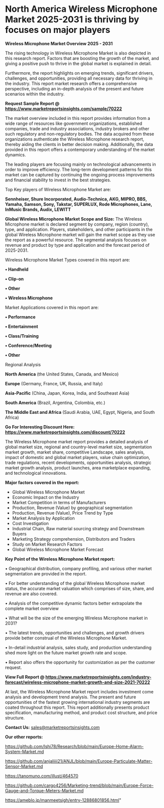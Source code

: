 # North America Wireless Microphone Market 2025-2031 is thriving by focuses on major players

<Strong> Wireless Microphone Market Overview 2025 - 2031</strong>

The rising technology in Wireless Microphone Market is also depicted in this research report. Factors that are boosting the growth of the market, and giving a positive push to thrive in the global market is explained in detail.

Furthermore, the report highlights on emerging trends, significant drivers, challenges, and opportunities, providing all necessary data for thriving in the industry. This report market research offers a comprehensive perspective, including an in-depth analysis of the present and future scenarios within the industry.

<strong>Request Sample Report @ <a href=https://www.marketreportsinsights.com/sample/70222>https://www.marketreportsinsights.com/sample/70222</a></strong>

The market overview included in this report provides information from a wide range of resources like government organizations, established companies, trade and industry associations, industry brokers and other such regulatory and non-regulatory bodies. The data acquired from these organizations authenticate the Wireless Microphone research report, thereby aiding the clients in better decision making. Additionally, the data provided in this report offers a contemporary understanding of the market dynamics.

The leading players are focusing mainly on technological advancements in order to improve efficiency. The long-term development patterns for this market can be captured by continuing the ongoing process improvements and financial stability to invest in the best strategies.

Top Key players of Wireless Microphone Market are:

<strong>Sennheiser, Shure Incorporated, Audio-Technica, AKG, MIPRO, BBS, Yamaha, Samson, Sony, Takstar, SUPERLUX, Rode Microphones, Lane, InMusic Brands, Audix, LEWITT</strong>

<strong><b>Global Wireless Microphone Market Scope and Size:</b></strong>
The Wireless Microphone market is declared segment by company, region (country), type, and application. Players, stakeholders, and other participants in the global Wireless Microphone market will gain the market scope as they use the report as a powerful resource. The segmental analysis focuses on revenue and product by type and application and the forecast period of 2025-2031.

Wireless Microphone Market Types covered in this report are:

<strong>• Handheld

• Clip-on

• Other

• Wireless Microphone</strong>

Market Applications covered in this report are:

<strong>• Performance

• Entertainment

• Class/Training

• Conference/Meeting

• Other</strong> 

Regional Analysis

<strong>North America</strong> (the United States, Canada, and Mexico)

<strong>Europe</strong> (Germany, France, UK, Russia, and Italy)

<strong>Asia-Pacific</strong> (China, Japan, Korea, India, and Southeast Asia)

<strong>South America</strong> (Brazil, Argentina, Colombia, etc.)

<strong>The Middle East and Africa</strong> (Saudi Arabia, UAE, Egypt, Nigeria, and South Africa)

<strong>Go For Interesting Discount Here: <a href=https://www.marketreportsinsights.com/discount/70222>https://www.marketreportsinsights.com/discount/70222</a></strong>

The Wireless Microphone market report provides a detailed analysis of global market size, regional and country-level market size, segmentation market growth, market share, competitive Landscape, sales analysis, impact of domestic and global market players, value chain optimization, trade regulations, recent developments, opportunities analysis, strategic market growth analysis, product launches, area marketplace expanding, and technological innovations.

<strong><b>Major factors covered in the report:</b></strong>
<ul>
  <li>Global Wireless Microphone Market </li>
  <li>Economic Impact on the Industry</li>
  <li>Market Competition in terms of Manufacturers</li>
  <li>Production, Revenue (Value) by geographical segmentation</li>
  <li>Production, Revenue (Value), Price Trend by Type</li>
  <li>Market Analysis by Application</li>
  <li>Cost Investigation</li>
  <li>Industrial Chain, Raw material sourcing strategy and Downstream Buyers</li>
  <li>Marketing Strategy comprehension, Distributors and Traders</li>
  <li>Study on Market Research Factors</li>
  <li>Global Wireless Microphone Market Forecast</li>
</ul>

<strong><b>Key Point of the Wireless Microphone Market report:</b></strong>

• Geographical distribution, company profiling, and various other market segmentation are provided in the report.

• For better understanding of the global Wireless Microphone market status, the accurate market valuation which comprises of size, share, and revenue are also covered.

• Analysis of the competitive dynamic factors better extrapolate the complete market overview

• What will be the size of the emerging Wireless Microphone market in 2031?

• The latest trends, opportunities and challenges, and growth drivers provide better construal of the Wireless Microphone Market.

• In-detail industrial analysis, sales study, and production understanding shed more light on the future market growth rate and scope.

• Report also offers the opportunity for customization as per the customer request.

<strong><b>View Full Report @ <a href=https://www.marketreportsinsights.com/industry-forecast/wireless-microphone-market-growth-and-size-2021-70222>https://www.marketreportsinsights.com/industry-forecast/wireless-microphone-market-growth-and-size-2021-70222</a></b></strong>


At last, the Wireless Microphone Market report includes investment come analysis and development trend analysis. The present and future opportunities of the fastest growing international industry segments are coated throughout this report. This report additionally presents product specification, manufacturing method, and product cost structure, and price structure.

<strong>Contact Us:</strong>
sales@marketreportsinsights.com

<strong>Our other reports:</strong>

<a href=https://github.com/Ishi78/Research/blob/main/Europe-Home-Alarm-System-Market.md>https://github.com/Ishi78/Research/blob/main/Europe-Home-Alarm-System-Market.md</a>

<a href=https://github.com/anjaliiii21/ANJL/blob/main/Europe-Particulate-Matter-Sensor-Market.md>https://github.com/anjaliiii21/ANJL/blob/main/Europe-Particulate-Matter-Sensor-Market.md</a>

<a href=https://tanomuno.com/illust/464570>https://tanomuno.com/illust/464570</a>

<a href=https://github.com/cargo4256/Marketing-trend/blob/main/Europe-Force-Gauge-and-Torque-Meters-Market.md>https://github.com/cargo4256/Marketing-trend/blob/main/Europe-Force-Gauge-and-Torque-Meters-Market.md</a>

<a href=https://ameblo.jp/manmeetsigh/entry-12886801856.html>https://ameblo.jp/manmeetsigh/entry-12886801856.html</a>"
